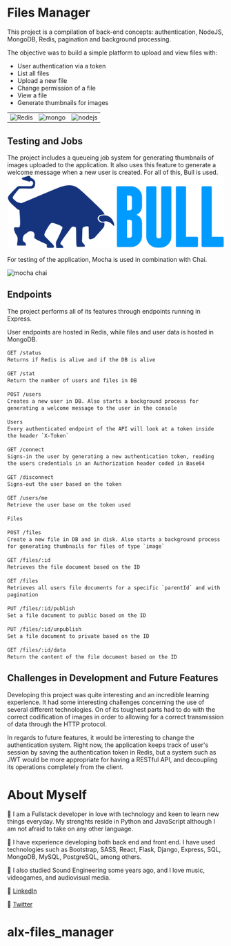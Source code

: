 # Files Manager

This project is a compilation of back-end concepts: authentication, NodeJS, MongoDB, Redis, pagination and background processing.

The objective was to build a simple platform to upload and view files with:

- User authentication via a token
- List all files
- Upload a new file
- Change permission of a file
- View a file
- Generate thumbnails for images

|                                                                                                         |                                                                                      |                                                                                              |
| ------------------------------------------------------------------------------------------------------- | ------------------------------------------------------------------------------------ | -------------------------------------------------------------------------------------------- |
| ![Redis](https://upload.wikimedia.org/wikipedia/en/thumb/6/6b/Redis_Logo.svg/1000px-Redis_Logo.svg.png) | ![mongo](https://webassets.mongodb.com/_com_assets/cms/mongodb_logo1-76twgcu2dm.png) | ![nodejs](https://d2eip9sf3oo6c2.cloudfront.net/tags/images/000/000/256/full/nodejslogo.png) |

## Testing and Jobs

The project includes a queueing job system for generating thumbnails of images uploaded to the application. It also uses this feature to generate a welcome message when a new user is created. For all of this, Bull is used.
![bull nodejs](https://raw.githubusercontent.com/OptimalBits/bull/master/support/logo%402x.png)

For testing of the application, Mocha is used in combination with Chai.

![mocha chai](https://miro.medium.com/max/499/0*WpXBkrfgR2g9dw2T.png)

## Endpoints

The project performs all of its features through endpoints running in Express.

User endpoints are hosted in Redis, while files and user data is hosted in MongoDB.

    GET /status
    Returns if Redis is alive and if the DB is alive

    GET /stat
    Return the number of users and files in DB

    POST /users
    Creates a new user in DB. Also starts a background process for generating a welcome message to the user in the console

    Users
    Every authenticated endpoint of the API will look at a token inside the header `X-Token`

    GET /connect
    Signs-in the user by generating a new authentication token, reading the users credentials in an Authorization header coded in Base64

    GET /disconnect
    Signs-out the user based on the token

    GET /users/me
    Retrieve the user base on the token used

    Files

    POST /files
    Create a new file in DB and in disk. Also starts a background process for generating thumbnails for files of type `image`

    GET /files/:id
    Retrieves the file document based on the ID

    GET /files
    Retrieves all users file documents for a specific `parentId` and with pagination

    PUT /files/:id/publish
    Set a file document to public based on the ID

    PUT /files/:id/unpublish
    Set a file document to private based on the ID

    GET /files/:id/data
    Return the content of the file document based on the ID

## Challenges in Development and Future Features

Developing this project was quite interesting and an incredible learning experience. It had some interesting challenges concerning the use of several different technologies. On of its toughest parts had to do with the correct codification of images in order to allowing for a correct transmission of data through the HTTP protocol.

In regards to future features, it would be interesting to change the authentication system. Right now, the application keeps track of user's session by saving the authentication token in Redis, but a system such as JWT would be more appropriate for having a RESTful API, and decoupling its operations completely from the client.

# About Myself

🎯 I am a Fullstack developer in love with technology and keen to learn new things everyday. My strenghts reside in Python and JavaScript although I am not afraid to take on any other language.

🎯 I have experience developing both back end and front end. I have used technologies such as Bootstrap, SASS, React, Flask, Django, Express, SQL, MongoDB, MySQL, PostgreSQL, among others.

🎯 I also studied Sound Engineering some years ago, and I love music, videogames, and audiovisual media.

🔹 [LinkedIn](www.linkedin.com/in/joseph-nchimunya-4aaa54198)

🔹 [Twitter](https://twitter.com/xvlll8two)
# alx-files_manager
